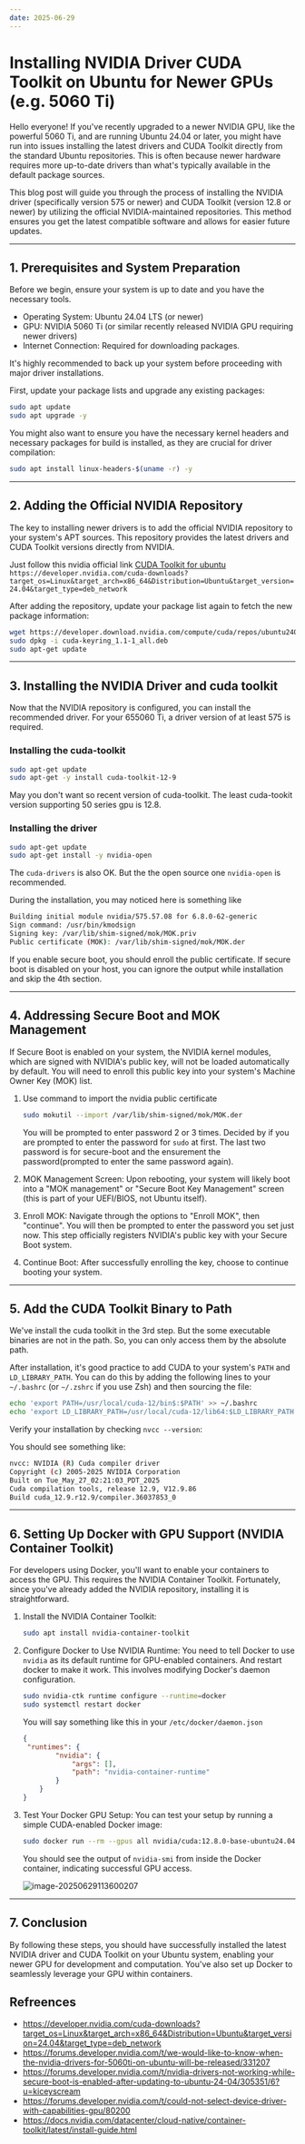 ```yaml
---
date: 2025-06-29 
---
```


# Installing NVIDIA Driver CUDA Toolkit on Ubuntu for Newer GPUs (e.g. 5060 Ti)

Hello everyone! If you've recently upgraded to a newer NVIDIA GPU, like the powerful 5060 Ti, and are running Ubuntu 24.04 or later, you might have run into issues installing the latest drivers and CUDA Toolkit directly from the standard Ubuntu repositories. This is often because newer hardware requires more up-to-date drivers than what's typically available in the default package sources.

This blog post will guide you through the process of installing the NVIDIA driver (specifically version 575 or newer) and CUDA Toolkit (version 12.8 or newer) by utilizing the official NVIDIA-maintained repositories. This method ensures you get the latest compatible software and allows for easier future updates.

------

## 1. Prerequisites and System Preparation

Before we begin, ensure your system is up to date and you have the necessary tools.

- Operating System: Ubuntu 24.04 LTS (or newer)
- GPU: NVIDIA 5060 Ti (or similar recently released NVIDIA GPU requiring newer drivers)
- Internet Connection: Required for downloading packages.

It's highly recommended to back up your system before proceeding with major driver installations.

First, update your package lists and upgrade any existing packages:

```bash
sudo apt update
sudo apt upgrade -y
```

You might also want to ensure you have the necessary kernel headers and necessary packages for build is  installed, as they are crucial for driver compilation:

```bash
sudo apt install linux-headers-$(uname -r) -y
```

------

## 2. Adding the Official NVIDIA Repository

The key to installing newer drivers is to add the official NVIDIA repository to your system's APT sources. This repository provides the latest drivers and CUDA Toolkit versions directly from NVIDIA.

Just follow this nvidia official link [CUDA Toolkit for ubuntu](https://developer.nvidia.com/cuda-downloads?target_os=Linux&target_arch=x86_64&Distribution=Ubuntu&target_version=24.04&target_type=deb_network) `https://developer.nvidia.com/cuda-downloads?target_os=Linux&target_arch=x86_64&Distribution=Ubuntu&target_version=24.04&target_type=deb_network`

After adding the repository, update your package list again to fetch the new package information:

```bash
wget https://developer.download.nvidia.com/compute/cuda/repos/ubuntu2404/x86_64/cuda-keyring_1.1-1_all.deb
sudo dpkg -i cuda-keyring_1.1-1_all.deb
sudo apt-get update
```

------

## 3. Installing the NVIDIA Driver and cuda toolkit

Now that the NVIDIA repository is configured, you can install the recommended driver. For your 655060 Ti, a driver version of at least 575 is required.

### Installing the cuda-toolkit

```bash
sudo apt-get update
sudo apt-get -y install cuda-toolkit-12-9
```

May you don't want so recent version of cuda-toolkit. The least cuda-tookit version supporting 50 series gpu is 12.8.

### Installing the driver

```bash
sudo apt-get update
sudo apt-get install -y nvidia-open
```

The `cuda-drivers` is also OK. But the the open source one `nvidia-open` is recommended.

During the installation, you may noticed here is something like
```bash
Building initial module nvidia/575.57.08 for 6.8.0-62-generic
Sign command: /usr/bin/kmodsign
Signing key: /var/lib/shim-signed/mok/MOK.priv
Public certificate (MOK): /var/lib/shim-signed/mok/MOK.der
```

If you enable secure boot, you should enroll the public certificate. If secure boot is disabled on your host, you can ignore the output while installation and skip the 4th section.

------

## 4. Addressing Secure Boot and MOK Management

If Secure Boot is enabled on your system, the NVIDIA kernel modules, which are signed with NVIDIA's public key, will not be loaded automatically by default. You will need to enroll this public key into your system's Machine Owner Key (MOK) list.

1. Use command to import the nvidia public certificate
   ```bash
   sudo mokutil --import /var/lib/shim-signed/mok/MOK.der
   ```

   You will be prompted to enter password 2 or 3 times. Decided by if you are prompted to enter the password for `sudo` at first. The last two password is for secure-boot and the ensurement the password(prompted to enter the same password again).

2. MOK Management Screen: Upon rebooting, your system will likely boot into a "MOK management" or "Secure Boot Key Management" screen (this is part of your UEFI/BIOS, not Ubuntu itself).

3. Enroll MOK: Navigate through the options to "Enroll MOK", then "continue". You will then be prompted to enter the password you set just now. This step officially registers NVIDIA's public key with your Secure Boot system.

4. Continue Boot: After successfully enrolling the key, choose to continue booting your system.

------

## 5. Add the CUDA Toolkit Binary to Path

We've install the cuda toolkit in the 3rd step. But the some executable binaries are not in the path. So, you can only access them by the absolute path.

After installation, it's good practice to add CUDA to your system's `PATH` and `LD_LIBRARY_PATH`. You can do this by adding the following lines to your `~/.bashrc` (or `~/.zshrc` if you use Zsh) and then sourcing the file:

```bash
echo 'export PATH=/usr/local/cuda-12/bin$:$PATH' >> ~/.bashrc 
echo 'export LD_LIBRARY_PATH=/usr/local/cuda-12/lib64:$LD_LIBRARY_PATH' >> ~/.bashrc source ~/.bashrc
```

Verify your installation by checking `nvcc --version`:

You should see something like:
```bash
nvcc: NVIDIA (R) Cuda compiler driver
Copyright (c) 2005-2025 NVIDIA Corporation
Built on Tue_May_27_02:21:03_PDT_2025
Cuda compilation tools, release 12.9, V12.9.86
Build cuda_12.9.r12.9/compiler.36037853_0
```

------

## 6. Setting Up Docker with GPU Support (NVIDIA Container Toolkit)

For developers using Docker, you'll want to enable your containers to access the GPU. This requires the NVIDIA Container Toolkit. Fortunately, since you've already added the NVIDIA repository, installing it is straightforward.

1. Install the NVIDIA Container Toolkit: 
   ```bash
   sudo apt install nvidia-container-toolkit
   ```

2. Configure Docker to Use NVIDIA Runtime: You need to tell Docker to use `nvidia` as its default runtime for GPU-enabled containers. And restart docker to make it work. This involves modifying Docker's daemon configuration.
   ```bash
   sudo nvidia-ctk runtime configure --runtime=docker
   sudo systemctl restart docker
   ```
   
   You will say something like this in your `/etc/docker/daemon.json`
   
   ```json
   {	
   	"runtimes": {
           "nvidia": {
               "args": [],
               "path": "nvidia-container-runtime"
           }
       }
   }
   ```

3. Test Your Docker GPU Setup: You can test your setup by running a simple CUDA-enabled Docker image:
   ```bash
   sudo docker run --rm --gpus all nvidia/cuda:12.8.0-base-ubuntu24.04 nvidia-smi
   ```

   You should see the output of `nvidia-smi` from inside the Docker container, indicating successful GPU access.

   ![image-20250629113600207](images/install_nvidia_driver_for_5060ti_on_ubuntu/image-20250629113600207.png)

------

## 7. Conclusion

By following these steps, you should have successfully installed the latest NVIDIA driver and CUDA Toolkit on your Ubuntu system, enabling your newer GPU for development and computation. You've also set up Docker to seamlessly leverage your GPU within containers.

## Refreences

* https://developer.nvidia.com/cuda-downloads?target_os=Linux&target_arch=x86_64&Distribution=Ubuntu&target_version=24.04&target_type=deb_network
* https://forums.developer.nvidia.com/t/we-would-like-to-know-when-the-nvidia-drivers-for-5060ti-on-ubuntu-will-be-released/331207
* https://forums.developer.nvidia.com/t/nvidia-drivers-not-working-while-secure-boot-is-enabled-after-updating-to-ubuntu-24-04/305351/6?u=kiceyscream
* https://forums.developer.nvidia.com/t/could-not-select-device-driver-with-capabilities-gpu/80200
* https://docs.nvidia.com/datacenter/cloud-native/container-toolkit/latest/install-guide.html